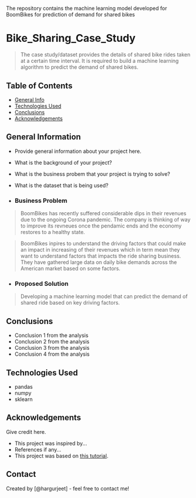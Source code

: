 # 
The repository contains the machine learning model developed for BoomBikes for prediction of demand for shared bikes

# Bike_Sharing_Case_Study
> The case study/dataset provides the details of shared bike rides taken at a certain time interval. It is required to build a machine learning algorithm to predict the demand of shared bikes.


## Table of Contents
* [General Info](#general-information)
* [Technologies Used](#technologies-used)
* [Conclusions](#conclusions)
* [Acknowledgements](#acknowledgements)

<!-- You can include any other section that is pertinent to your problem -->

## General Information
- Provide general information about your project here.
- What is the background of your project?
- What is the business probem that your project is trying to solve?
- What is the dataset that is being used?

- ### Business Problem
> BoomBikes has recently suffered considerable dips in their revenues due to the ongoing Corona pandemic. The company is thinking of way to improve its revneues once the pendamic ends and the economy restores to a healthy state.

> BoomBikes inpires to understand the driving factors that could make an impact in increasing of their revenues which in term mean they want to understand factors that impacts the ride sharing business. They have gathered large data on daily bike demands across the American market based on some factors.

- ### Proposed Solution
> Developing a machine learning model that can predict the demand of shared ride based on key driving factors.


<!-- You don't have to answer all the questions - just the ones relevant to your project. -->

## Conclusions
- Conclusion 1 from the analysis
- Conclusion 2 from the analysis
- Conclusion 3 from the analysis
- Conclusion 4 from the analysis

<!-- You don't have to answer all the questions - just the ones relevant to your project. -->


## Technologies Used
- pandas
- numpy
- sklearn

<!-- As the libraries versions keep on changing, it is recommended to mention the version of library used in this project -->

## Acknowledgements
Give credit here.
- This project was inspired by...
- References if any...
- This project was based on [this tutorial](https://www.example.com).


## Contact
Created by [@hargurjeet] - feel free to contact me!


<!-- Optional -->
<!-- ## License -->
<!-- This project is open source and available under the [... License](). -->

<!-- You don't have to include all sections - just the one's relevant to your project -->

